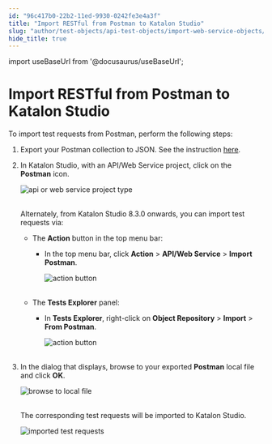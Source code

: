 ```yaml
---
id: "96c417b0-22b2-11ed-9930-0242fe3e4a3f"
title: "Import RESTful from Postman to Katalon Studio"
slug: "author/test-objects/api-test-objects/import-web-service-objects/import-restful-from-postman-to-katalon-studio"
hide_title: true
---
```

import useBaseUrl from '@docusaurus/useBaseUrl';


# <a id="id" class="anchor_top_offset"/><a id="ariaid-title1" class="anchor_top_offset"/>Import RESTful from Postman to <span xmlns="http://www.w3.org/1999/xhtml" className="ph">Katalon Studio</span> 

<p xmlns="http://www.w3.org/1999/xhtml" className="p">To import test requests from Postman, perform the following   steps:</p> 
<ol xmlns="http://www.w3.org/1999/xhtml" className="ol"><li className="li">     <p className="p">Export your Postman collection to JSON. See the instruction <a className="xref j-external-link" href="https://learning.getpostman.com/docs/postman/collections/data_formats/#exporting-and-importing-postman-data" target="_blank">here</a>.</p>   </li><li className="li">     <p className="p">In Katalon Studio, with an API/Web Service project, click on the       <strong className="ph b">Postman</strong> icon.</p>     <p className="p">       <img className="image" src={useBaseUrl("https://github.com/katalon-studio/docs-images/raw/master/katalon-studio/docs/import-postman/postman.png")} alt="api or web service project type" /><br /><br />     </p>     <p className="p">Alternately, from Katalon Studio 8.3.0 onwards, you can import       test requests via:</p>     <ul className="ul"><li className="li">         <p className="p">The <strong className="ph b">Action</strong> button in the top menu bar:</p>         <ul className="ul"><li className="li">             <p className="p">In the top menu bar, click <strong className="ph b">Action</strong> &gt;               <strong className="ph b">API/Web Service</strong> &gt; <strong className="ph b">Import                 Postman</strong>.</p>             <p className="p">               <img className="image" src={useBaseUrl("https://github.com/katalon-studio/docs-images/raw/master/katalon-studio/docs/import-postman/K.S.E-8.2.5-import-postman-api_option.png")} alt="action button" /><br /><br />             </p>           </li></ul>       </li><li className="li">         <p className="p">The <strong className="ph b">Tests Explorer</strong> panel:</p>         <ul className="ul"><li className="li">             <p className="p">In <strong className="ph b">Tests Explorer</strong>, right-click on               <strong className="ph b">Object Repository</strong> &gt; <strong className="ph b">Import</strong>               &gt; <strong className="ph b">From Postman</strong>.</p>             <p className="p">               <img className="image" src={useBaseUrl("https://github.com/katalon-studio/docs-images/raw/master/katalon-studio/docs/import-postman/K.S.E-8.2.5-import-postman-object_repository_option.png")} alt="action button" /><br /><br />             </p>           </li></ul>       </li></ul>   </li><li className="li">     <p className="p">In the dialog that displays, browse to your exported       <strong className="ph b">Postman</strong> local file and click       <strong className="ph b">OK</strong>.</p>     <p className="p">       <img className="image" src={useBaseUrl("https://github.com/katalon-studio/docs-images/raw/master/katalon-studio/docs/import-postman/browser.png")} width={500} alt="browse to local file" /><br /><br />     </p>     <p className="p">The corresponding test requests will be imported to Katalon       Studio.</p>     <p className="p">       <img className="image" src={useBaseUrl("https://github.com/katalon-studio/docs-images/raw/master/katalon-studio/new/version-615/img2.png")} width={500} alt="imported test requests" /><br /><br />     </p>   </li></ol> 
